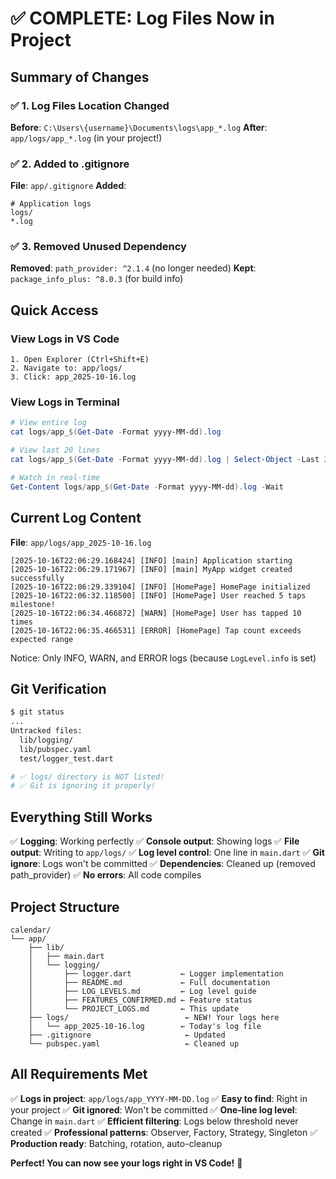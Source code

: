 # ✅ COMPLETE: Log Files Now in Project

## Summary of Changes

### ✅ 1. Log Files Location Changed
**Before**: `C:\Users\{username}\Documents\logs\app_*.log`
**After**: `app/logs/app_*.log` (in your project!)

### ✅ 2. Added to .gitignore
**File**: `app/.gitignore`
**Added**:
```gitignore
# Application logs
logs/
*.log
```

### ✅ 3. Removed Unused Dependency
**Removed**: `path_provider: ^2.1.4` (no longer needed)
**Kept**: `package_info_plus: ^8.0.3` (for build info)

## Quick Access

### View Logs in VS Code
```
1. Open Explorer (Ctrl+Shift+E)
2. Navigate to: app/logs/
3. Click: app_2025-10-16.log
```

### View Logs in Terminal
```powershell
# View entire log
cat logs/app_$(Get-Date -Format yyyy-MM-dd).log

# View last 20 lines
cat logs/app_$(Get-Date -Format yyyy-MM-dd).log | Select-Object -Last 20

# Watch in real-time
Get-Content logs/app_$(Get-Date -Format yyyy-MM-dd).log -Wait
```

## Current Log Content

**File**: `app/logs/app_2025-10-16.log`

```
[2025-10-16T22:06:29.168424] [INFO] [main] Application starting
[2025-10-16T22:06:29.171967] [INFO] [main] MyApp widget created successfully
[2025-10-16T22:06:29.339104] [INFO] [HomePage] HomePage initialized
[2025-10-16T22:06:32.118500] [INFO] [HomePage] User reached 5 taps milestone!
[2025-10-16T22:06:34.466872] [WARN] [HomePage] User has tapped 10 times
[2025-10-16T22:06:35.466531] [ERROR] [HomePage] Tap count exceeds expected range
```

Notice: Only INFO, WARN, and ERROR logs (because `LogLevel.info` is set)

## Git Verification

```bash
$ git status
...
Untracked files:
  lib/logging/
  lib/pubspec.yaml
  test/logger_test.dart

# ✅ logs/ directory is NOT listed!
# ✅ Git is ignoring it properly!
```

## Everything Still Works

✅ **Logging**: Working perfectly
✅ **Console output**: Showing logs
✅ **File output**: Writing to `app/logs/`
✅ **Log level control**: One line in `main.dart`
✅ **Git ignore**: Logs won't be committed
✅ **Dependencies**: Cleaned up (removed path_provider)
✅ **No errors**: All code compiles

## Project Structure

```
calendar/
└── app/
    ├── lib/
    │   ├── main.dart
    │   └── logging/
    │       ├── logger.dart           ← Logger implementation
    │       ├── README.md             ← Full documentation
    │       ├── LOG_LEVELS.md         ← Log level guide
    │       ├── FEATURES_CONFIRMED.md ← Feature status
    │       └── PROJECT_LOGS.md       ← This update
    ├── logs/                          ← NEW! Your logs here
    │   └── app_2025-10-16.log        ← Today's log file
    ├── .gitignore                     ← Updated
    └── pubspec.yaml                   ← Cleaned up
```

## All Requirements Met

✅ **Logs in project**: `app/logs/app_YYYY-MM-DD.log`
✅ **Easy to find**: Right in your project
✅ **Git ignored**: Won't be committed
✅ **One-line log level**: Change in `main.dart`
✅ **Efficient filtering**: Logs below threshold never created
✅ **Professional patterns**: Observer, Factory, Strategy, Singleton
✅ **Production ready**: Batching, rotation, auto-cleanup

**Perfect! You can now see your logs right in VS Code!** 🎉
